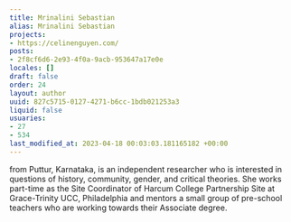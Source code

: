 ```yaml
---
title: Mrinalini Sebastian
alias: Mrinalini Sebastian
projects:
- https://celinenguyen.com/
posts:
- 2f8cf6d6-2e93-4f0a-9acb-953647a17e0e
locales: []
draft: false
order: 24
layout: author
uuid: 827c5715-0127-4271-b6cc-1bdb021253a3
liquid: false
usuaries:
- 27
- 534
last_modified_at: 2023-04-18 00:03:03.181165182 +00:00
---
```


<p>from Puttur, Karnataka, is an independent researcher who is interested in questions of history, community, gender, and critical theories. She works part-time as the Site Coordinator of Harcum College Partnership Site at Grace-Trinity UCC, Philadelphia and mentors a small group of pre-school teachers who are working towards their Associate degree.</p>
